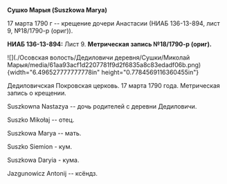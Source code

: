 **Сушко Марыя (Suszkowa Marya)**

17 марта 1790 г -- крещение дочери Анастасии (НИАБ 136-13-894, лист 9,
№18/1790-р (ориг)).

**НИАБ 136-13-894:** Лист 9. **Метрическая запись №18/1790-р (ориг).**

![](./Осовская волость/Дедиловичи деревня/Сушки/Миколай Марыя/media/61aa93acf1d2207781f9d2f6835a8c83edadf06b.png){width="6.496527777777778in"
height="0.7784569116360455in"}

Дедиловичская Покровская церковь. 17 марта 1790 года. Метрическая запись
о крещении.

Suszkowna Nastazya -- дочь родителей с деревни Дедиловичи.

Suszko Mikołaj -- отец.

Suszkowa Marya -- мать.

Suszko Siemion - кум.

Suszkowa Daryia - кума.

Jazgunowicz Antonij -- ксёндз.
